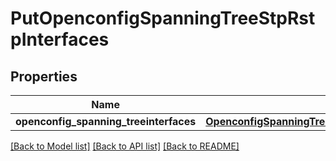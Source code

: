 # PutOpenconfigSpanningTreeStpRstpInterfaces

## Properties
Name | Type | Description | Notes
------------ | ------------- | ------------- | -------------
**openconfig_spanning_treeinterfaces** | [**OpenconfigSpanningTreeStpOpenconfigspanningtreestpRstpInterfaces**](OpenconfigSpanningTreeStpOpenconfigspanningtreestpRstpInterfaces.md) |  | [optional] 

[[Back to Model list]](../README.md#documentation-for-models) [[Back to API list]](../README.md#documentation-for-api-endpoints) [[Back to README]](../README.md)



